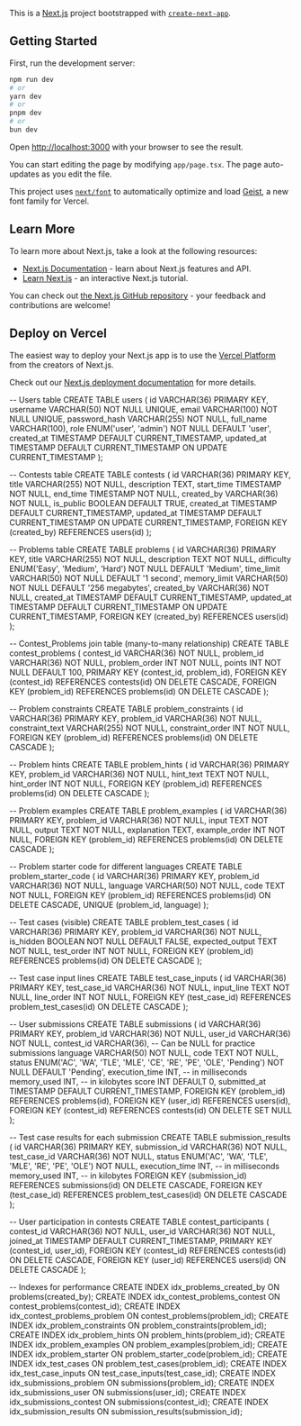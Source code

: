 This is a [Next.js](https://nextjs.org) project bootstrapped with [`create-next-app`](https://nextjs.org/docs/app/api-reference/cli/create-next-app).

## Getting Started

First, run the development server:

```bash
npm run dev
# or
yarn dev
# or
pnpm dev
# or
bun dev
```

Open [http://localhost:3000](http://localhost:3000) with your browser to see the result.

You can start editing the page by modifying `app/page.tsx`. The page auto-updates as you edit the file.

This project uses [`next/font`](https://nextjs.org/docs/app/building-your-application/optimizing/fonts) to automatically optimize and load [Geist](https://vercel.com/font), a new font family for Vercel.

## Learn More

To learn more about Next.js, take a look at the following resources:

- [Next.js Documentation](https://nextjs.org/docs) - learn about Next.js features and API.
- [Learn Next.js](https://nextjs.org/learn) - an interactive Next.js tutorial.

You can check out [the Next.js GitHub repository](https://github.com/vercel/next.js) - your feedback and contributions are welcome!

## Deploy on Vercel

The easiest way to deploy your Next.js app is to use the [Vercel Platform](https://vercel.com/new?utm_medium=default-template&filter=next.js&utm_source=create-next-app&utm_campaign=create-next-app-readme) from the creators of Next.js.

Check out our [Next.js deployment documentation](https://nextjs.org/docs/app/building-your-application/deploying) for more details.

-- Users table
CREATE TABLE users (
id VARCHAR(36) PRIMARY KEY,
username VARCHAR(50) NOT NULL UNIQUE,
email VARCHAR(100) NOT NULL UNIQUE,
password_hash VARCHAR(255) NOT NULL,
full_name VARCHAR(100),
role ENUM('user', 'admin') NOT NULL DEFAULT 'user',
created_at TIMESTAMP DEFAULT CURRENT_TIMESTAMP,
updated_at TIMESTAMP DEFAULT CURRENT_TIMESTAMP ON UPDATE CURRENT_TIMESTAMP
);

-- Contests table
CREATE TABLE contests (
id VARCHAR(36) PRIMARY KEY,
title VARCHAR(255) NOT NULL,
description TEXT,
start_time TIMESTAMP NOT NULL,
end_time TIMESTAMP NOT NULL,
created_by VARCHAR(36) NOT NULL,
is_public BOOLEAN DEFAULT TRUE,
created_at TIMESTAMP DEFAULT CURRENT_TIMESTAMP,
updated_at TIMESTAMP DEFAULT CURRENT_TIMESTAMP ON UPDATE CURRENT_TIMESTAMP,
FOREIGN KEY (created_by) REFERENCES users(id)
);

-- Problems table
CREATE TABLE problems (
id VARCHAR(36) PRIMARY KEY,
title VARCHAR(255) NOT NULL,
description TEXT NOT NULL,
difficulty ENUM('Easy', 'Medium', 'Hard') NOT NULL DEFAULT 'Medium',
time_limit VARCHAR(50) NOT NULL DEFAULT '1 second',
memory_limit VARCHAR(50) NOT NULL DEFAULT '256 megabytes',
created_by VARCHAR(36) NOT NULL,
created_at TIMESTAMP DEFAULT CURRENT_TIMESTAMP,
updated_at TIMESTAMP DEFAULT CURRENT_TIMESTAMP ON UPDATE CURRENT_TIMESTAMP,
FOREIGN KEY (created_by) REFERENCES users(id)
);

-- Contest_Problems join table (many-to-many relationship)
CREATE TABLE contest_problems (
contest_id VARCHAR(36) NOT NULL,
problem_id VARCHAR(36) NOT NULL,
problem_order INT NOT NULL,
points INT NOT NULL DEFAULT 100,
PRIMARY KEY (contest_id, problem_id),
FOREIGN KEY (contest_id) REFERENCES contests(id) ON DELETE CASCADE,
FOREIGN KEY (problem_id) REFERENCES problems(id) ON DELETE CASCADE
);

-- Problem constraints
CREATE TABLE problem_constraints (
id VARCHAR(36) PRIMARY KEY,
problem_id VARCHAR(36) NOT NULL,
constraint_text VARCHAR(255) NOT NULL,
constraint_order INT NOT NULL,
FOREIGN KEY (problem_id) REFERENCES problems(id) ON DELETE CASCADE
);

-- Problem hints
CREATE TABLE problem_hints (
id VARCHAR(36) PRIMARY KEY,
problem_id VARCHAR(36) NOT NULL,
hint_text TEXT NOT NULL,
hint_order INT NOT NULL,
FOREIGN KEY (problem_id) REFERENCES problems(id) ON DELETE CASCADE
);

-- Problem examples
CREATE TABLE problem_examples (
id VARCHAR(36) PRIMARY KEY,
problem_id VARCHAR(36) NOT NULL,
input TEXT NOT NULL,
output TEXT NOT NULL,
explanation TEXT,
example_order INT NOT NULL,
FOREIGN KEY (problem_id) REFERENCES problems(id) ON DELETE CASCADE
);

-- Problem starter code for different languages
CREATE TABLE problem_starter_code (
id VARCHAR(36) PRIMARY KEY,
problem_id VARCHAR(36) NOT NULL,
language VARCHAR(50) NOT NULL,
code TEXT NOT NULL,
FOREIGN KEY (problem_id) REFERENCES problems(id) ON DELETE CASCADE,
UNIQUE (problem_id, language)
);

-- Test cases (visible)
CREATE TABLE problem_test_cases (
id VARCHAR(36) PRIMARY KEY,
problem_id VARCHAR(36) NOT NULL,
is_hidden BOOLEAN NOT NULL DEFAULT FALSE,
expected_output TEXT NOT NULL,
test_order INT NOT NULL,
FOREIGN KEY (problem_id) REFERENCES problems(id) ON DELETE CASCADE
);

-- Test case input lines
CREATE TABLE test_case_inputs (
id VARCHAR(36) PRIMARY KEY,
test_case_id VARCHAR(36) NOT NULL,
input_line TEXT NOT NULL,
line_order INT NOT NULL,
FOREIGN KEY (test_case_id) REFERENCES problem_test_cases(id) ON DELETE CASCADE
);

-- User submissions
CREATE TABLE submissions (
id VARCHAR(36) PRIMARY KEY,
problem_id VARCHAR(36) NOT NULL,
user_id VARCHAR(36) NOT NULL,
contest_id VARCHAR(36), -- Can be NULL for practice submissions
language VARCHAR(50) NOT NULL,
code TEXT NOT NULL,
status ENUM('AC', 'WA', 'TLE', 'MLE', 'CE', 'RE', 'PE', 'OLE', 'Pending') NOT NULL DEFAULT 'Pending',
execution_time INT, -- in milliseconds
memory_used INT, -- in kilobytes
score INT DEFAULT 0,
submitted_at TIMESTAMP DEFAULT CURRENT_TIMESTAMP,
FOREIGN KEY (problem_id) REFERENCES problems(id),
FOREIGN KEY (user_id) REFERENCES users(id),
FOREIGN KEY (contest_id) REFERENCES contests(id) ON DELETE SET NULL
);

-- Test case results for each submission
CREATE TABLE submission_results (
id VARCHAR(36) PRIMARY KEY,
submission_id VARCHAR(36) NOT NULL,
test_case_id VARCHAR(36) NOT NULL,
status ENUM('AC', 'WA', 'TLE', 'MLE', 'RE', 'PE', 'OLE') NOT NULL,
execution_time INT, -- in milliseconds
memory_used INT, -- in kilobytes
FOREIGN KEY (submission_id) REFERENCES submissions(id) ON DELETE CASCADE,
FOREIGN KEY (test_case_id) REFERENCES problem_test_cases(id) ON DELETE CASCADE
);

-- User participation in contests
CREATE TABLE contest_participants (
contest_id VARCHAR(36) NOT NULL,
user_id VARCHAR(36) NOT NULL,
joined_at TIMESTAMP DEFAULT CURRENT_TIMESTAMP,
PRIMARY KEY (contest_id, user_id),
FOREIGN KEY (contest_id) REFERENCES contests(id) ON DELETE CASCADE,
FOREIGN KEY (user_id) REFERENCES users(id) ON DELETE CASCADE
);

-- Indexes for performance
CREATE INDEX idx_problems_created_by ON problems(created_by);
CREATE INDEX idx_contest_problems_contest ON contest_problems(contest_id);
CREATE INDEX idx_contest_problems_problem ON contest_problems(problem_id);
CREATE INDEX idx_problem_constraints ON problem_constraints(problem_id);
CREATE INDEX idx_problem_hints ON problem_hints(problem_id);
CREATE INDEX idx_problem_examples ON problem_examples(problem_id);
CREATE INDEX idx_problem_starter ON problem_starter_code(problem_id);
CREATE INDEX idx_test_cases ON problem_test_cases(problem_id);
CREATE INDEX idx_test_case_inputs ON test_case_inputs(test_case_id);
CREATE INDEX idx_submissions_problem ON submissions(problem_id);
CREATE INDEX idx_submissions_user ON submissions(user_id);
CREATE INDEX idx_submissions_contest ON submissions(contest_id);
CREATE INDEX idx_submission_results ON submission_results(submission_id);
